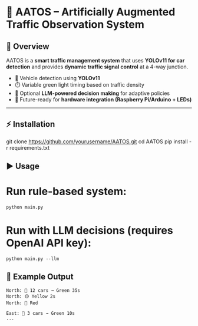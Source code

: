 # 🚦 AATOS – Artificially Augmented Traffic Observation System

## 📌 Overview
AATOS is a **smart traffic management system** that uses **YOLOv11 for car detection** and provides **dynamic traffic signal control** at a 4-way junction.

- 🚗 Vehicle detection using **YOLOv11**
- ⏱️ Variable green light timing based on traffic density
- 🤖 Optional **LLM-powered decision making** for adaptive policies
- 🔧 Future-ready for **hardware integration (Raspberry Pi/Arduino + LEDs)**

---


## ⚡ Installation
git clone https://github.com/yourusername/AATOS.git
cd AATOS
pip install -r requirements.txt


## ▶️ Usage
# Run rule-based system:
```
python main.py
```

# Run with LLM decisions (requires OpenAI API key):
```
python main.py --llm
```


## 🚀 Example Output
```
North: 🚗 12 cars → Green 35s
North: 🟡 Yellow 2s
North: 🔴 Red

East: 🚗 3 cars → Green 10s
...
